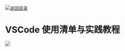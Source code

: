 [![返回目录](https://parg.co/UCb)](https://github.com/wx-chevalier/Awesome-CheatSheets)

# VSCode 使用清单与实践教程

![](https://coding.net/u/hoteam/p/Cache/git/raw/master/2017/9/1/VSCode-diff.jpg)
